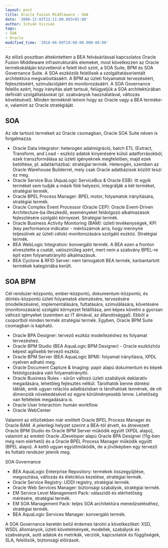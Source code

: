 ```yaml
---
layout: post
title: Oracle Fusion Middleware - SOA
date: '2008-12-03T22:11:00.003+01:00'
author: István Viczián
tags:
- SOA
- Oracle
modified_time: '2018-06-09T10:00:00.000-08:00'
---
```


Az előző posztban áttekintettem a BEA felvásárlással kapcsolatos Oracle
Fusion Middleware infrastrukturális elemeket, most következzen az Oracle
termékskáláján közvetlenül e felett lévő szint, a SOA Suite, BPM és SOA
Governance Suite. A SOA eszközök felelősek a szolgáltatásorientált
architektúra megvalósításáért. A BPM az üzleti folyamatok tervezéséért,
fejlesztéséért, szimulációjáért és monitorozásáért. A SOA Governance
felelős azért, hogy irányítás alatt tartsuk, felügyeljük a SOA
architektúrában definiált szolgáltatásokat (pl. szabványok
használatával, változás követésével). Minden terméknél leírom hogy az
Oracle vagy a BEA terméke-e, valamint az Oracle stratégiáját.

## SOA

Az ide tartozó termékeit az Oracle csomagban, Oracle SOA Suite néven is
forgalmazza.

-   Oracle Data Integrator: heterogén adatmigráció, batch ETL (Extract,
    Transform, and Load - eszköz adatok kinyerésére külső
    adatforrásokból, ezek transzformálása az üzleti igényeknek
    megfelelően, majd ezek betöltése, pl. adattárházba): stratégiai
    termék. Heterogén, szemben az Oracle Warehouse Builderrel, mely csak
    Oracle adatbázisok között teszi ez meg.
-   Oracle Service Bus (AquaLogic ServiceBus & Oracle ESB)‏: itt egyik
    terméket sem tudják a másik fölé helyezni, integrálják a két
    terméket, stratégiai termék.
-   Oracle BPEL Process Manager: BPEL motor, folyamatok irányítására,
    stratégiai termék.
-   Oracle Complex Event Processor (Oracle CEP): Oracle Event-Driven
    Architecture-ba illeszkedő, eseményeket feldolgozó alkalmazások
    fejlesztésére szolgáló környezet. Stratégiai termék.
-   Oracle Business Activity Monitoring (BAM): üzleti tevékenységek, KPI
    (key performance indicator - mérőszámok arra, hogy mennyire
    teljesülnek az üzleti célok) monitorozására szolgáló eszköz.
    Stratégiai termék.
-   BEA WebLogic Integration: konvergáló termék. A BEA ezen a fronton
    elvesztette a csatát, valószínűleg azért, mert nem a szabvány
    BPEL-re épít ezen folyamatirányító alkalmazásuk.
-   BEA Cyclone & RFID Server: nem támogatott BEA termék, karbantartott
    termékek kategóriába került.

## SOA BPM

Cél rendszer-központú, ember-központú, dokumentum-központú, és
döntés-központú üzleti folyamatok elemzésére, tervezésére
(modellezésére), implementálására, futtatására, szimulálására,
követésére (monitorozására) szolgáló környezet felállítása, ami képes
követni a gyorsan változó igényeket (szemben az IT álmával, az
állandósággal). Ebből a csoportból minden termék stratégiai termék.
Egyben, Oracle BPM Suite csomagban is kapható.

-   Oracle BPA Designer: tervező eszköz modellezéshez és folyamat
    tervezéshez.
-   Oracle BPM Studio (BEA AquaLogic BPM Designer)‏ - Oracle eszközhöz
    képest agilisebb tervező eszköz.
-   Oracle BPM Server (BEA AquaLogic BPM): folyamat irányításra, XPDL
    nyelven adható meg.
-   Oracle Document Capture & Imaging: papír alapú dokumentum és képek
    feldolgozására való folyamatirányító.
-   Oracle Business Rules - sűrűn változó üzleti szabályok deklaratív
    megadására, lehetőleg fejlesztés nélkül. Tárolhatók benne döntési
    táblák, amik ugyan relációs adatbázisban is tárolhatóak lennének, de
    ott dimenziók növekedésével ez egyre körülményesebb lenne. Lehetőség
    van feltételek megadására is.
-   Oracle User Interaction: humán workflow.
-   Oracle WebCenter

Valamint az előzőekben már említett Oracle BPEL Process Manager és
Oracle BAM. A jelenlegi helyzet szerint a BEA-tól átvett, és átnevezett
Oracle BPM Studio és Oracle BPM Server működik együtt (XPDL alapú),
valamint az eredeti Oracle JDeveloper alapú Oracle BPA Designer (11g-ben
még nem elérhető) és a Oracle BPEL Process Manager működik együtt (BPEL
alapú). A kettő ugyan együttműködik, de a jövőképben egy tervező és
futtató rendszer jelenik meg.

SOA Governance

-   BEA AquaLogic Enterprise Repository: termékek összegyűjtése,
    megosztása, változás és életciklus kezelése, stratégiai termék.
-   Oracle Service Registry: UDDI registry, stratégiai termék.
-   Oracle Web Services Manager: biztonsági szabályok, stratégiai
    termék.
-   EM Service Level Management Pack: válaszidő és elérhetőség mérésére,
    stratégiai termék.
-   EM SOA Management Pack: teljes SOA architektúra menedzseléséhez,
    stratégiai termék.
-   BEA AquaLogic Services Manager: konvergáló termék.

A SOA Governance keretén belül érdemes tárolni a következőket: XSD, WSDL
állományok, üzleti követelmények, modellek, szabályok és szabványok,
autit adatok és metrikák, verziók, kapcsolatok és függőségek, SLA,
felelősök, biztonsági előírások.
